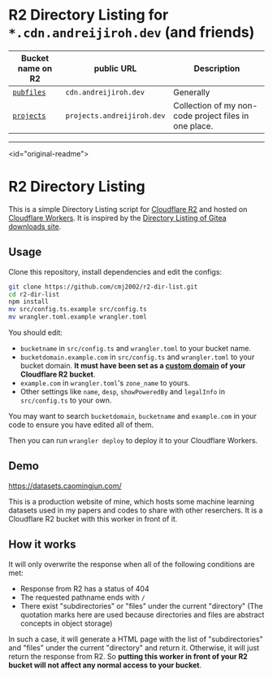 # R2 Directory Listing for `*.cdn.andreijiroh.dev` (and friends)

| Bucket name on R2 | public URL | Description |
| --- | --- | --- |
| [`pubfiles`](https://cdn.andreijiroh.dev) | `cdn.andreijiroh.dev` | Generally |
| [`projects`](https://projects.cdn.andreijiroh.dev) | `projects.andreijiroh.dev` | Collection of my non-code project files in one place. |

---

<id="original-readme">
# R2 Directory Listing

This is a simple Directory Listing script for [Cloudflare R2](https://developers.cloudflare.com/r2/) and hosted on [Cloudflare Workers](https://workers.cloudflare.com/). It is inspired by the [Directory Listing of Gitea downloads site](https://blog.gitea.com/evolution-of-the-gitea-downloads-site/).

## Usage

Clone this repository, install dependencies and edit the configs:

```bash
git clone https://github.com/cmj2002/r2-dir-list.git
cd r2-dir-list
npm install
mv src/config.ts.example src/config.ts
mv wrangler.toml.example wrangler.toml
```

You should edit:

-   `bucketname` in `src/config.ts` and `wrangler.toml` to your bucket name.
-   `bucketdomain.example.com` in `src/config.ts` and `wrangler.toml` to your bucket domain. **It must have been set as a [custom domain](https://developers.cloudflare.com/r2/buckets/public-buckets/#custom-domains) of your Cloudflare R2 bucket**.
-   `example.com` in `wrangler.toml`'s `zone_name` to yours.
-   Other settings like `name`, `desp`, `showPoweredBy` and `legalInfo` in `src/config.ts` to your own.

You may want to search `bucketdomain`, `bucketname` and `example.com` in your code to ensure you have edited all of them.

Then you can run `wrangler deploy` to deploy it to your Cloudflare Workers.

## Demo

https://datasets.caomingjun.com/

This is a production website of mine, which hosts some machine learning datasets used in my papers and codes to share with other reserchers. It is a Cloudflare R2 bucket with this worker in front of it.

## How it works

It will only overwrite the response when all of the following conditions are met:

-   Response from R2 has a status of 404
-   The requested pathname ends with `/`
-   There exist "subdirectories" or "files" under the current "directory" (The quotation marks here are used because directories and files are abstract concepts in object storage)

In such a case, it will generate a HTML page with the list of "subdirectories" and "files" under the current "directory" and return it. Otherwise, it will just return the response from R2. So **putting this worker in front of your R2 bucket will not affect any normal access to your bucket**.
